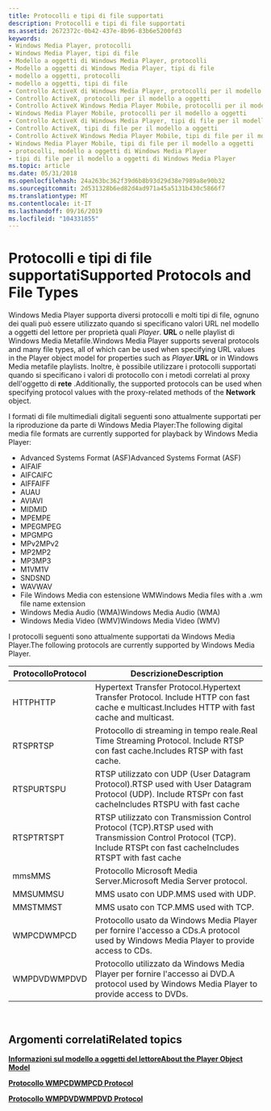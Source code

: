 ```yaml
---
title: Protocolli e tipi di file supportati
description: Protocolli e tipi di file supportati
ms.assetid: 2672372c-0b42-437e-8b96-83b6e5200fd3
keywords:
- Windows Media Player, protocolli
- Windows Media Player, tipi di file
- Modello a oggetti di Windows Media Player, protocolli
- Modello a oggetti di Windows Media Player, tipi di file
- modello a oggetti, protocolli
- modello a oggetti, tipi di file
- Controllo ActiveX di Windows Media Player, protocolli per il modello a oggetti
- Controllo ActiveX, protocolli per il modello a oggetti
- Controllo ActiveX Windows Media Player Mobile, protocolli per il modello a oggetti
- Windows Media Player Mobile, protocolli per il modello a oggetti
- Controllo ActiveX di Windows Media Player, tipi di file per il modello a oggetti
- Controllo ActiveX, tipi di file per il modello a oggetti
- Controllo ActiveX Windows Media Player Mobile, tipi di file per il modello a oggetti
- Windows Media Player Mobile, tipi di file per il modello a oggetti
- protocolli, modello a oggetti di Windows Media Player
- tipi di file per il modello a oggetti di Windows Media Player
ms.topic: article
ms.date: 05/31/2018
ms.openlocfilehash: 24a263bc362f39d6b8b93d29d38e7989a8e90b32
ms.sourcegitcommit: 2d531328b6ed82d4ad971a45a5131b430c5866f7
ms.translationtype: MT
ms.contentlocale: it-IT
ms.lasthandoff: 09/16/2019
ms.locfileid: "104331855"
---
```

# <a name="supported-protocols-and-file-types"></a><span data-ttu-id="d72f8-119">Protocolli e tipi di file supportati</span><span class="sxs-lookup"><span data-stu-id="d72f8-119">Supported Protocols and File Types</span></span>

<span data-ttu-id="d72f8-120">Windows Media Player supporta diversi protocolli e molti tipi di file, ognuno dei quali può essere utilizzato quando si specificano valori URL nel modello a oggetti del lettore per proprietà quali *Player*. **URL** o nelle playlist di Windows Media Metafile.</span><span class="sxs-lookup"><span data-stu-id="d72f8-120">Windows Media Player supports several protocols and many file types, all of which can be used when specifying URL values in the Player object model for properties such as *Player*.**URL** or in Windows Media metafile playlists.</span></span> <span data-ttu-id="d72f8-121">Inoltre, è possibile utilizzare i protocolli supportati quando si specificano i valori di protocollo con i metodi correlati al proxy dell'oggetto di **rete** .</span><span class="sxs-lookup"><span data-stu-id="d72f8-121">Additionally, the supported protocols can be used when specifying protocol values with the proxy-related methods of the **Network** object.</span></span>

<span data-ttu-id="d72f8-122">I formati di file multimediali digitali seguenti sono attualmente supportati per la riproduzione da parte di Windows Media Player:</span><span class="sxs-lookup"><span data-stu-id="d72f8-122">The following digital media file formats are currently supported for playback by Windows Media Player:</span></span>

-   <span data-ttu-id="d72f8-123">Advanced Systems Format (ASF)</span><span class="sxs-lookup"><span data-stu-id="d72f8-123">Advanced Systems Format (ASF)</span></span>
-   <span data-ttu-id="d72f8-124">AIF</span><span class="sxs-lookup"><span data-stu-id="d72f8-124">AIF</span></span>
-   <span data-ttu-id="d72f8-125">AIFC</span><span class="sxs-lookup"><span data-stu-id="d72f8-125">AIFC</span></span>
-   <span data-ttu-id="d72f8-126">AIFF</span><span class="sxs-lookup"><span data-stu-id="d72f8-126">AIFF</span></span>
-   <span data-ttu-id="d72f8-127">AU</span><span class="sxs-lookup"><span data-stu-id="d72f8-127">AU</span></span>
-   <span data-ttu-id="d72f8-128">AVI</span><span class="sxs-lookup"><span data-stu-id="d72f8-128">AVI</span></span>
-   <span data-ttu-id="d72f8-129">MID</span><span class="sxs-lookup"><span data-stu-id="d72f8-129">MID</span></span>
-   <span data-ttu-id="d72f8-130">MPE</span><span class="sxs-lookup"><span data-stu-id="d72f8-130">MPE</span></span>
-   <span data-ttu-id="d72f8-131">MPEG</span><span class="sxs-lookup"><span data-stu-id="d72f8-131">MPEG</span></span>
-   <span data-ttu-id="d72f8-132">MPG</span><span class="sxs-lookup"><span data-stu-id="d72f8-132">MPG</span></span>
-   <span data-ttu-id="d72f8-133">MPv2</span><span class="sxs-lookup"><span data-stu-id="d72f8-133">MPv2</span></span>
-   <span data-ttu-id="d72f8-134">MP2</span><span class="sxs-lookup"><span data-stu-id="d72f8-134">MP2</span></span>
-   <span data-ttu-id="d72f8-135">MP3</span><span class="sxs-lookup"><span data-stu-id="d72f8-135">MP3</span></span>
-   <span data-ttu-id="d72f8-136">M1V</span><span class="sxs-lookup"><span data-stu-id="d72f8-136">M1V</span></span>
-   <span data-ttu-id="d72f8-137">SND</span><span class="sxs-lookup"><span data-stu-id="d72f8-137">SND</span></span>
-   <span data-ttu-id="d72f8-138">WAV</span><span class="sxs-lookup"><span data-stu-id="d72f8-138">WAV</span></span>
-   <span data-ttu-id="d72f8-139">File Windows Media con estensione WM</span><span class="sxs-lookup"><span data-stu-id="d72f8-139">Windows Media files with a .wm file name extension</span></span>
-   <span data-ttu-id="d72f8-140">Windows Media Audio (WMA)</span><span class="sxs-lookup"><span data-stu-id="d72f8-140">Windows Media Audio (WMA)</span></span>
-   <span data-ttu-id="d72f8-141">Windows Media Video (WMV)</span><span class="sxs-lookup"><span data-stu-id="d72f8-141">Windows Media Video (WMV)</span></span>

<span data-ttu-id="d72f8-142">I protocolli seguenti sono attualmente supportati da Windows Media Player.</span><span class="sxs-lookup"><span data-stu-id="d72f8-142">The following protocols are currently supported by Windows Media Player.</span></span>



| <span data-ttu-id="d72f8-143">Protocollo</span><span class="sxs-lookup"><span data-stu-id="d72f8-143">Protocol</span></span> | <span data-ttu-id="d72f8-144">Descrizione</span><span class="sxs-lookup"><span data-stu-id="d72f8-144">Description</span></span>                                                                        |
|----------|------------------------------------------------------------------------------------|
| <span data-ttu-id="d72f8-145">HTTP</span><span class="sxs-lookup"><span data-stu-id="d72f8-145">HTTP</span></span>     | <span data-ttu-id="d72f8-146">Hypertext Transfer Protocol.</span><span class="sxs-lookup"><span data-stu-id="d72f8-146">Hypertext Transfer Protocol.</span></span> <span data-ttu-id="d72f8-147">Include HTTP con fast cache e multicast.</span><span class="sxs-lookup"><span data-stu-id="d72f8-147">Includes HTTP with fast cache and multicast.</span></span>          |
| <span data-ttu-id="d72f8-148">RTSP</span><span class="sxs-lookup"><span data-stu-id="d72f8-148">RTSP</span></span>     | <span data-ttu-id="d72f8-149">Protocollo di streaming in tempo reale.</span><span class="sxs-lookup"><span data-stu-id="d72f8-149">Real Time Streaming Protocol.</span></span> <span data-ttu-id="d72f8-150">Include RTSP con fast cache.</span><span class="sxs-lookup"><span data-stu-id="d72f8-150">Includes RTSP with fast cache.</span></span>                       |
| <span data-ttu-id="d72f8-151">RTSPU</span><span class="sxs-lookup"><span data-stu-id="d72f8-151">RTSPU</span></span>    | <span data-ttu-id="d72f8-152">RTSP utilizzato con UDP (User Datagram Protocol).</span><span class="sxs-lookup"><span data-stu-id="d72f8-152">RTSP used with User Datagram Protocol (UDP).</span></span> <span data-ttu-id="d72f8-153">Include RTSPr con fast cache</span><span class="sxs-lookup"><span data-stu-id="d72f8-153">Includes RTSPU with fast cache</span></span>        |
| <span data-ttu-id="d72f8-154">RTSPT</span><span class="sxs-lookup"><span data-stu-id="d72f8-154">RTSPT</span></span>    | <span data-ttu-id="d72f8-155">RTSP utilizzato con Transmission Control Protocol (TCP).</span><span class="sxs-lookup"><span data-stu-id="d72f8-155">RTSP used with Transmission Control Protocol (TCP).</span></span> <span data-ttu-id="d72f8-156">Include RTSPt con fast cache</span><span class="sxs-lookup"><span data-stu-id="d72f8-156">Includes RTSPT with fast cache</span></span> |
| <span data-ttu-id="d72f8-157">mms</span><span class="sxs-lookup"><span data-stu-id="d72f8-157">MMS</span></span>      | <span data-ttu-id="d72f8-158">Protocollo Microsoft Media Server.</span><span class="sxs-lookup"><span data-stu-id="d72f8-158">Microsoft Media Server protocol.</span></span>                                                   |
| <span data-ttu-id="d72f8-159">MMSU</span><span class="sxs-lookup"><span data-stu-id="d72f8-159">MMSU</span></span>     | <span data-ttu-id="d72f8-160">MMS usato con UDP.</span><span class="sxs-lookup"><span data-stu-id="d72f8-160">MMS used with UDP.</span></span>                                                                 |
| <span data-ttu-id="d72f8-161">MMST</span><span class="sxs-lookup"><span data-stu-id="d72f8-161">MMST</span></span>     | <span data-ttu-id="d72f8-162">MMS usato con TCP.</span><span class="sxs-lookup"><span data-stu-id="d72f8-162">MMS used with TCP.</span></span>                                                                 |
| <span data-ttu-id="d72f8-163">WMPCD</span><span class="sxs-lookup"><span data-stu-id="d72f8-163">WMPCD</span></span>    | <span data-ttu-id="d72f8-164">Protocollo usato da Windows Media Player per fornire l'accesso a CDs.</span><span class="sxs-lookup"><span data-stu-id="d72f8-164">A protocol used by Windows Media Player to provide access to CDs.</span></span>                  |
| <span data-ttu-id="d72f8-165">WMPDVD</span><span class="sxs-lookup"><span data-stu-id="d72f8-165">WMPDVD</span></span>   | <span data-ttu-id="d72f8-166">Protocollo utilizzato da Windows Media Player per fornire l'accesso ai DVD.</span><span class="sxs-lookup"><span data-stu-id="d72f8-166">A protocol used by Windows Media Player to provide access to DVDs.</span></span>                 |



 

## <a name="related-topics"></a><span data-ttu-id="d72f8-167">Argomenti correlati</span><span class="sxs-lookup"><span data-stu-id="d72f8-167">Related topics</span></span>

<dl> <dt>

[<span data-ttu-id="d72f8-168">**Informazioni sul modello a oggetti del lettore**</span><span class="sxs-lookup"><span data-stu-id="d72f8-168">**About the Player Object Model**</span></span>](about-the-player-object-model.md)
</dt> <dt>

[<span data-ttu-id="d72f8-169">**Protocollo WMPCD**</span><span class="sxs-lookup"><span data-stu-id="d72f8-169">**WMPCD Protocol**</span></span>](wmpcd-protocol.md)
</dt> <dt>

[<span data-ttu-id="d72f8-170">**Protocollo WMPDVD**</span><span class="sxs-lookup"><span data-stu-id="d72f8-170">**WMPDVD Protocol**</span></span>](wmpdvd-protocol.md)
</dt> </dl>

 

 





